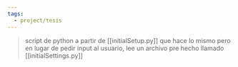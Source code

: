 ```yaml
---
tags:
  - project/tesis
---
```

> script de python a partir de [[initialSetup.py]] que hace lo mismo pero en lugar de pedir input al usuario, lee un archivo pre hecho llamado [[initialSettings.py]]

